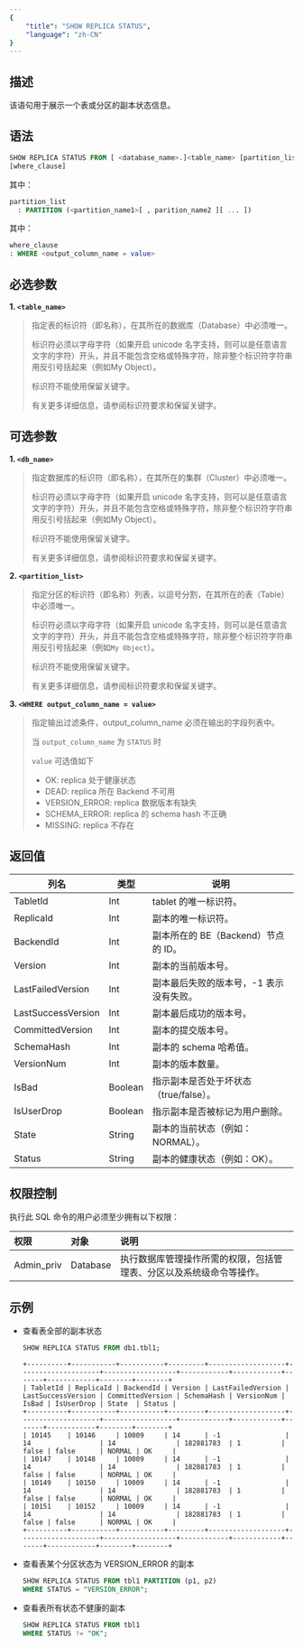 ```yaml
---
{
    "title": "SHOW REPLICA STATUS",
    "language": "zh-CN"
}
---
```


<!--
Licensed to the Apache Software Foundation (ASF) under one
or more contributor license agreements.  See the NOTICE file
distributed with this work for additional information
regarding copyright ownership.  The ASF licenses this file
to you under the Apache License, Version 2.0 (the
"License"); you may not use this file except in compliance
with the License.  You may obtain a copy of the License at

  http://www.apache.org/licenses/LICENSE-2.0

Unless required by applicable law or agreed to in writing,
software distributed under the License is distributed on an
"AS IS" BASIS, WITHOUT WARRANTIES OR CONDITIONS OF ANY
KIND, either express or implied.  See the License for the
specific language governing permissions and limitations
under the License.
-->




## 描述

该语句用于展示一个表或分区的副本状态信息。

## 语法

```sql
SHOW REPLICA STATUS FROM [ <database_name>.]<table_name> [partition_list] 
[where_clause]
```
其中：

```sql
partition_list
  : PARTITION (<partition_name1>[ , parition_name2 ][ ... ])
```

其中：

```sql
where_clause
: WHERE <output_column_name = value>
```

## 必选参数

**1. `<table_name>`**

> 指定表的标识符（即名称），在其所在的数据库（Database）中必须唯一。
> 
> 标识符必须以字母字符（如果开启 unicode 名字支持，则可以是任意语言文字的字符）开头，并且不能包含空格或特殊字符，除非整个标识符字符串用反引号括起来（例如My Object）。
> 
> 标识符不能使用保留关键字。
> 
> 有关更多详细信息，请参阅标识符要求和保留关键字。


## 可选参数

**1. `<db_name>`**

> 指定数据库的标识符（即名称），在其所在的集群（Cluster）中必须唯一。
> 
> 标识符必须以字母字符（如果开启 unicode 名字支持，则可以是任意语言文字的字符）开头，并且不能包含空格或特殊字符，除非整个标识符字符串用反引号括起来（例如My Object）。
> 
> 标识符不能使用保留关键字。
> 
> 有关更多详细信息，请参阅标识符要求和保留关键字。

**2. `<partition_list>`**

> 指定分区的标识符（即名称）列表，以逗号分割，在其所在的表（Table）中必须唯一。
>
> 标识符必须以字母字符（如果开启 unicode 名字支持，则可以是任意语言文字的字符）开头，并且不能包含空格或特殊字符，除非整个标识符字符串用反引号括起来（例如`My Object`）。
>
> 标识符不能使用保留关键字。
>
> 有关更多详细信息，请参阅标识符要求和保留关键字。

**3. `<WHERE output_column_name = value>`**

> 指定输出过滤条件，output_column_name 必须在输出的字段列表中。
>
> 当 `output_column_name` 为 `STATUS` 时
> 
> `value` 可选值如下
>   - OK:             replica 处于健康状态
>   - DEAD:           replica 所在 Backend 不可用
>   - VERSION_ERROR:  replica 数据版本有缺失
>   - SCHEMA_ERROR:   replica 的 schema hash 不正确
>   - MISSING:        replica 不存在

## 返回值

| 列名                 | 类型      | 说明                       |
|--------------------|---------|--------------------------|
| TabletId           | Int     | tablet 的唯一标识符。           |
| ReplicaId          | Int     | 副本的唯一标识符。                |
| BackendId          | Int     | 副本所在的 BE（Backend）节点的 ID。 |
| Version            | Int     | 副本的当前版本号。                |
| LastFailedVersion  | Int     | 副本最后失败的版本号，-1 表示没有失败。    |
| LastSuccessVersion | Int     | 副本最后成功的版本号。              |
| CommittedVersion   | Int     | 副本的提交版本号。                |
| SchemaHash         | Int     | 副本的 schema 哈希值。          |
| VersionNum         | Int     | 副本的版本数量。                 |
| IsBad              | Boolean | 指示副本是否处于坏状态（true/false）。 |
| IsUserDrop         | Boolean | 指示副本是否被标记为用户删除。          |
| State              | String  | 副本的当前状态（例如：NORMAL）。      |
| Status             | String  | 副本的健康状态（例如：OK）。          |

## 权限控制

执行此 SQL 命令的用户必须至少拥有以下权限：

| 权限         | 对象       | 说明                                 |
|:-----------|:---------|:-----------------------------------|
| Admin_priv | Database | 执行数据库管理操作所需的权限，包括管理表、分区以及系统级命令等操作。 |

## 示例

- 查看表全部的副本状态

  ```sql
  SHOW REPLICA STATUS FROM db1.tbl1;
  ```

  ```text
  +----------+-----------+-----------+---------+-------------------+--------------------+------------------+------------+------------+-------+------------+--------+--------+
  | TabletId | ReplicaId | BackendId | Version | LastFailedVersion | LastSuccessVersion | CommittedVersion | SchemaHash | VersionNum | IsBad | IsUserDrop | State  | Status |
  +----------+-----------+-----------+---------+-------------------+--------------------+------------------+------------+------------+-------+------------+--------+--------+
  | 10145    | 10146     | 10009     | 14      | -1                | 14                 | 14               | 182881783  | 1          | false | false      | NORMAL | OK     |
  | 10147    | 10148     | 10009     | 14      | -1                | 14                 | 14               | 182881783  | 1          | false | false      | NORMAL | OK     |
  | 10149    | 10150     | 10009     | 14      | -1                | 14                 | 14               | 182881783  | 1          | false | false      | NORMAL | OK     |
  | 10151    | 10152     | 10009     | 14      | -1                | 14                 | 14               | 182881783  | 1          | false | false      | NORMAL | OK     |
  +----------+-----------+-----------+---------+-------------------+--------------------+------------------+------------+------------+-------+------------+--------+--------+
  ```
  
- 查看表某个分区状态为 VERSION_ERROR 的副本

  ```sql
  SHOW REPLICA STATUS FROM tbl1 PARTITION (p1, p2)
  WHERE STATUS = "VERSION_ERROR";
  ```

- 查看表所有状态不健康的副本

  ```sql
  SHOW REPLICA STATUS FROM tbl1
  WHERE STATUS != "OK";
  ```
